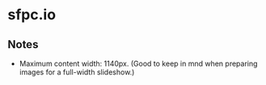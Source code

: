 # sfpc.io

## Notes

- Maximum content width: 1140px. (Good to keep in mnd when preparing images for a full-width slideshow.)